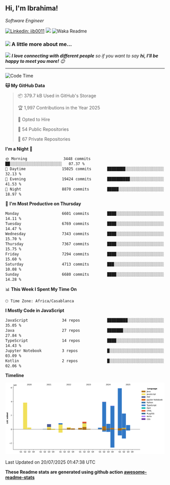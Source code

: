 <h2>Hi, I'm Ibrahima! </h2>
<p><em>Software Engineer 
</em></p>


[![Linkedin: iib0011](https://img.shields.io/badge/-iib0011-blue?style=flat-square&logo=Linkedin&logoColor=white&link=https://www.linkedin.com/in/iib0011/)](https://www.linkedin.com/in/iib0011/)
![](https://visitor-badge.glitch.me/badge?page_id=iib0011)
![Waka Readme](https://github.com/iib0011/iib0011/workflows/Waka%20Readme/badge.svg)


### <img src="https://media.giphy.com/media/VgCDAzcKvsR6OM0uWg/giphy.gif" width="50"> A little more about me...  


<img src="https://media.giphy.com/media/LnQjpWaON8nhr21vNW/giphy.gif" width="60"> <em><b>I love connecting with different people</b> so if you want to say <b>hi, I'll be happy to meet you more!</b> 😊</em>

---
<!--START_SECTION:waka-->
![Code Time](http://img.shields.io/badge/Code%20Time-5%2C116%20hrs%2046%20mins-blue)

**🐱 My GitHub Data** 

> 📦 379.7 kB Used in GitHub's Storage 
 > 
> 🏆 1,997 Contributions in the Year 2025
 > 
> 💼 Opted to Hire
 > 
> 📜 54 Public Repositories 
 > 
> 🔑 67 Private Repositories 
 > 
**I'm a Night 🦉** 

```text
🌞 Morning                3448 commits        ██░░░░░░░░░░░░░░░░░░░░░░░   07.37 % 
🌆 Daytime                15025 commits       ████████░░░░░░░░░░░░░░░░░   32.13 % 
🌃 Evening                19424 commits       ██████████░░░░░░░░░░░░░░░   41.53 % 
🌙 Night                  8870 commits        █████░░░░░░░░░░░░░░░░░░░░   18.97 % 
```
📅 **I'm Most Productive on Thursday** 

```text
Monday                   6601 commits        ████░░░░░░░░░░░░░░░░░░░░░   14.11 % 
Tuesday                  6769 commits        ████░░░░░░░░░░░░░░░░░░░░░   14.47 % 
Wednesday                7343 commits        ████░░░░░░░░░░░░░░░░░░░░░   15.70 % 
Thursday                 7367 commits        ████░░░░░░░░░░░░░░░░░░░░░   15.75 % 
Friday                   7294 commits        ████░░░░░░░░░░░░░░░░░░░░░   15.60 % 
Saturday                 4713 commits        ███░░░░░░░░░░░░░░░░░░░░░░   10.08 % 
Sunday                   6680 commits        ████░░░░░░░░░░░░░░░░░░░░░   14.28 % 
```


📊 **This Week I Spent My Time On** 

```text
🕑︎ Time Zone: Africa/Casablanca
```

**I Mostly Code in JavaScript** 

```text
JavaScript               34 repos            █████████░░░░░░░░░░░░░░░░   35.05 % 
Java                     27 repos            ███████░░░░░░░░░░░░░░░░░░   27.84 % 
TypeScript               14 repos            ████░░░░░░░░░░░░░░░░░░░░░   14.43 % 
Jupyter Notebook         3 repos             █░░░░░░░░░░░░░░░░░░░░░░░░   03.09 % 
Kotlin                   2 repos             █░░░░░░░░░░░░░░░░░░░░░░░░   02.06 % 
```



**Timeline**

![Lines of Code chart](https://raw.githubusercontent.com/iib0011/iib0011/master/assets/bar_graph.png)


 Last Updated on 20/07/2025 01:47:38 UTC
<!--END_SECTION:waka-->

**These Readme stats are generated using github action [awesome-readme-stats](https://github.com/iib0011/waka-readme-stats)**
